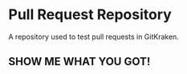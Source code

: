# Pull Request Repository

A repository used to test pull requests in GitKraken.

## SHOW ME WHAT YOU GOT!
